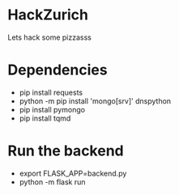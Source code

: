 # HackZurich
Lets hack some pizzasss


# Dependencies

- pip install requests
- python -m pip install 'mongo[srv]' dnspython
- pip install pymongo
- pip install tqmd

# Run the backend

- export FLASK_APP=backend.py
- python -m flask run 
